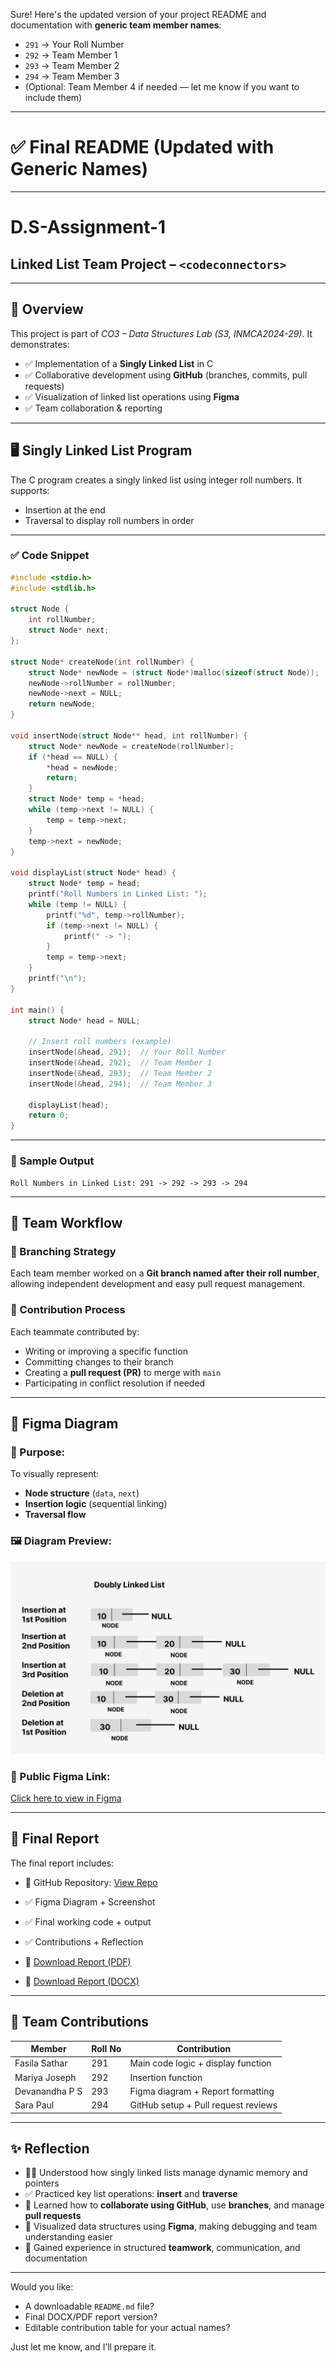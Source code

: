 Sure! Here's the updated version of your project README and documentation with **generic team member names**:

* `291` → Your Roll Number
* `292` → Team Member 1
* `293` → Team Member 2
* `294` → Team Member 3
* (Optional: Team Member 4 if needed — let me know if you want to include them)

---

# ✅ Final README (Updated with Generic Names)

---

# D.S-Assignment-1

## Linked List Team Project – `<codeconnectors>`

---

## 📌 Overview

This project is part of *CO3 – Data Structures Lab (S3, INMCA2024-29)*.
It demonstrates:

* ✅ Implementation of a **Singly Linked List** in C
* ✅ Collaborative development using **GitHub** (branches, commits, pull requests)
* ✅ Visualization of linked list operations using **Figma**
* ✅ Team collaboration & reporting

---

## 🖥 Singly Linked List Program

The C program creates a singly linked list using integer roll numbers.
It supports:

* Insertion at the end
* Traversal to display roll numbers in order

---

### ✅ Code Snippet

```c
#include <stdio.h> 
#include <stdlib.h>

struct Node {
    int rollNumber;
    struct Node* next;
};

struct Node* createNode(int rollNumber) {
    struct Node* newNode = (struct Node*)malloc(sizeof(struct Node));
    newNode->rollNumber = rollNumber;
    newNode->next = NULL;
    return newNode;
}

void insertNode(struct Node** head, int rollNumber) {
    struct Node* newNode = createNode(rollNumber);
    if (*head == NULL) {
        *head = newNode;
        return;
    }
    struct Node* temp = *head;
    while (temp->next != NULL) {
        temp = temp->next;
    }
    temp->next = newNode;
}

void displayList(struct Node* head) {
    struct Node* temp = head;
    printf("Roll Numbers in Linked List: ");
    while (temp != NULL) {
        printf("%d", temp->rollNumber);
        if (temp->next != NULL) {
            printf(" -> ");
        }
        temp = temp->next;
    }
    printf("\n");
}

int main() {
    struct Node* head = NULL;

    // Insert roll numbers (example)
    insertNode(&head, 291);  // Your Roll Number
    insertNode(&head, 292);  // Team Member 1
    insertNode(&head, 293);  // Team Member 2
    insertNode(&head, 294);  // Team Member 3

    displayList(head);
    return 0;
}
```

---

### 🧪 Sample Output

```
Roll Numbers in Linked List: 291 -> 292 -> 293 -> 294
```

---

## 🔀 Team Workflow

### 📁 Branching Strategy

Each team member worked on a **Git branch named after their roll number**, allowing independent development and easy pull request management.

### 🚀 Contribution Process

Each teammate contributed by:

* Writing or improving a specific function
* Committing changes to their branch
* Creating a **pull request (PR)** to merge with `main`
* Participating in conflict resolution if needed

---

## 🎨 Figma Diagram

### 📌 Purpose:

To visually represent:

* **Node structure** (`data`, `next`)
* **Insertion logic** (sequential linking)
* **Traversal flow**

### 🖼 Diagram Preview:

![Figma Diagram](https://github.com/Lynx2006/linked-list-team--Data-Structure-/blob/main/DS%20ASSSS.png)

### 🔗 Public Figma Link:

[Click here to view in Figma](https://www.figma.com/design/wL9ApNJinsTEoBF7WwcrJj/Untitled?node-id=0-1&p=f&t=qwyHAVfWOLBaK265-0)

---

## 📑 Final Report

The final report includes:

* 📌 GitHub Repository: [View Repo](https://github.com/Lynx2006/linked-list-team--Data-Structure-)

* ✅ Figma Diagram + Screenshot

* ✅ Final working code + output

* ✅ Contributions + Reflection

* 📄 [Download Report (PDF)](https://github.com/Lynx2006/linked-list-team--Data-Structure-/blob/main/Report.pdf)

* 📄 [Download Report (DOCX)](https://github.com/Lynx2006/linked-list-team--Data-Structure-/blob/main/Report.docx)

---

## 👥 Team Contributions

| Member        | Roll No | Contribution                        |
| ------------- | ------- | ----------------------------------- |
| Fasila Sathar           | 291     | Main code logic + display function  |
| Mariya Joseph | 292     | Insertion function                  |
| Devanandha P S | 293     | Figma diagram + Report formatting   |
| Sara Paul | 294     | GitHub setup + Pull request reviews |

---

## ✨ Reflection

* 👨‍💻 Understood how singly linked lists manage dynamic memory and pointers
* ✅ Practiced key list operations: **insert** and **traverse**
* 🔁 Learned how to **collaborate using GitHub**, use **branches**, and manage **pull requests**
* 🎨 Visualized data structures using **Figma**, making debugging and team understanding easier
* 🤝 Gained experience in structured **teamwork**, communication, and documentation

---

Would you like:

* A downloadable `README.md` file?
* Final DOCX/PDF report version?
* Editable contribution table for your actual names?

Just let me know, and I’ll prepare it.

